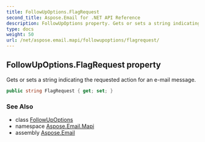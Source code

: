 ```yaml
---
title: FollowUpOptions.FlagRequest
second_title: Aspose.Email for .NET API Reference
description: FollowUpOptions property. Gets or sets a string indicating the requested action for an email message
type: docs
weight: 50
url: /net/aspose.email.mapi/followupoptions/flagrequest/
---
```

## FollowUpOptions.FlagRequest property

Gets or sets a string indicating the requested action for an e-mail message.

```csharp
public string FlagRequest { get; set; }
```

### See Also

* class [FollowUpOptions](../)
* namespace [Aspose.Email.Mapi](../../followupoptions/)
* assembly [Aspose.Email](../../../)


